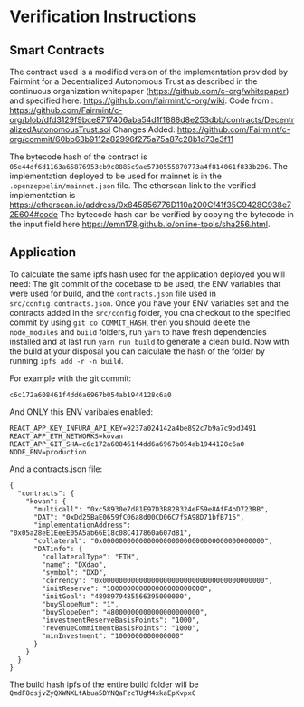 # Verification Instructions

## Smart Contracts

The contract used is a modified version of the implementation provided by Fairmint for a Decentralized Autonomous Trust as described in the continuous organization whitepaper (https://github.com/c-org/whitepaper) and specified here: https://github.com/fairmint/c-org/wiki.
Code from : https://github.com/Fairmint/c-org/blob/dfd3129f9bce8717406aba54d1f1888d8e253dbb/contracts/DecentralizedAutonomousTrust.sol
Changes Added: https://github.com/Fairmint/c-org/commit/60bb63b9112a82996f275a75a87c28b1d73e3f11

The bytecode hash of the contract is `05e44df6d1163a65876953cb9c8885c9ae5730555870773a4f814061f833b206`.
The implementation deployed to be used for mainnet is in the `.openzeppelin/mainnet.json` file.
The etherscan link to the verified implementation is https://etherscan.io/address/0x845856776D110a200Cf41f35C9428C938e72E604#code
The bytecode hash can be verified by copying the bytecode in the input field here https://emn178.github.io/online-tools/sha256.html.

## Application

To calculate the same ipfs hash used for the application deployed you will need: The git commit of the codebase to be used, the ENV variables that were used for build, and the `contracts.json` file used in `src/config.contracts.json`.
Once you have your ENV variables set and the contracts added in the `src/config` folder, you cna checkout to the specified commit by using `git co COMMIT_HASH`, then you should delete the `node_modules` and `build` folders, run `yarn` to have fresh dependencies installed and at last run `yarn run build` to generate a clean build.
Now with the build at your disposal you can calculate the hash of the folder by running `ipfs add -r -n build`.

For example with the git commit:
```
c6c172a608461f4dd6a6967b054ab1944128c6a0
```
And ONLY this ENV varibales enabled:
```
REACT_APP_KEY_INFURA_API_KEY=9237a024142a4be892c7b9a7c9bd3491
REACT_APP_ETH_NETWORKS=kovan
REACT_APP_GIT_SHA=c6c172a608461f4dd6a6967b054ab1944128c6a0
NODE_ENV=production
```
And a contracts.json file:
```
{
  "contracts": {
    "kovan": {
      "multicall": "0xc58930e7d81E97D3B82B324eF59e8AfF4bD723BB",
      "DAT": "0xDd25BaE0659fC06a8d00CD06C7f5A98D71bfB715",
      "implementationAddress": "0x05a28eE1EeeE05A5ab66E18c08C417860a607d81",
      "collateral": "0x0000000000000000000000000000000000000000",
      "DATinfo": {
        "collateralType": "ETH",
        "name": "DXdao",
        "symbol": "DXD",
        "currency": "0x0000000000000000000000000000000000000000",
        "initReserve": "100000000000000000000000",
        "initGoal": "4898979485566395000000",
        "buySlopeNum": "1",
        "buySlopeDen": "48000000000000000000000",
        "investmentReserveBasisPoints": "1000",
        "revenueCommitmentBasisPoints": "1000",
        "minInvestment": "1000000000000000"
      }
    }
  }
}
```

The build hash ipfs of the entire build folder will be `QmdF8osjvZyQXWNXLtAbua5DYNQaFzcTUgM4xkaEpKvpxC`
